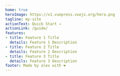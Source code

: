 ```yaml
---
home: true
heroImage: https://v1.vuepress.vuejs.org/hero.png
tagline: my-site
actionText: Quick Start →
actionLink: /guide/
features:
- title: Feature 1 Title
  details: Feature 1 Description
- title: Feature 2 Title
  details: Feature 2 Description
- title: Feature 3 Title
  details: Feature 3 Description
footer: Made by alex with ❤️
---
```

